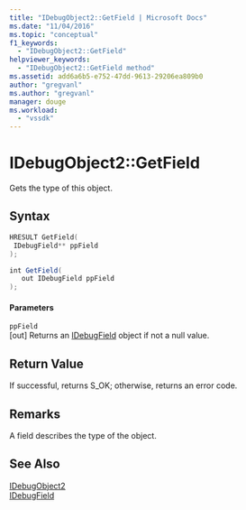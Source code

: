 ```yaml
---
title: "IDebugObject2::GetField | Microsoft Docs"
ms.date: "11/04/2016"
ms.topic: "conceptual"
f1_keywords: 
  - "IDebugObject2::GetField"
helpviewer_keywords: 
  - "IDebugObject2::GetField method"
ms.assetid: add6a6b5-e752-47dd-9613-29206ea809b0
author: "gregvanl"
ms.author: "gregvanl"
manager: douge
ms.workload: 
  - "vssdk"
---
```

# IDebugObject2::GetField
Gets the type of this object.  
  
## Syntax  
  
```cpp  
HRESULT GetField(  
 IDebugField** ppField  
);  
```  
  
```csharp  
int GetField(  
   out IDebugField ppField  
);  
```  
  
#### Parameters  
 `ppField`  
 [out] Returns an [IDebugField](../../../extensibility/debugger/reference/idebugfield.md) object if not a null value.  
  
## Return Value  
 If successful, returns S_OK; otherwise, returns an error code.  
  
## Remarks  
 A field describes the type of the object.  
  
## See Also  
 [IDebugObject2](../../../extensibility/debugger/reference/idebugobject2.md)   
 [IDebugField](../../../extensibility/debugger/reference/idebugfield.md)